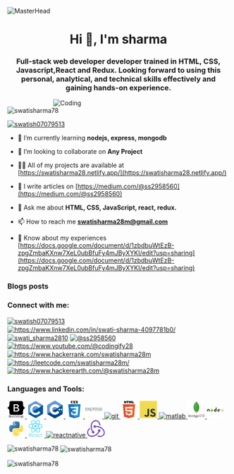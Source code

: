 
![MasterHead](https://www.9series.com/img/services/full-stack/best%20Full%20Stack%20development%20company%20in%20India.jpg)
<h1 align="center">Hi 👋, I'm sharma</h1>
<h3 align="center">Full-stack web developer developer trained in HTML, CSS, Javascript,React and Redux. Looking forward to using this personal, analytical, and technical skills effectively and gaining hands-on experience.</h3>

<img align="right" alt="Coding" width="400" src="https://camo.githubusercontent.com/6587ec1b3304a4351679cd4324e47a86ac3e17f878d446bf0e8e6856551d80ba/68747470733a2f2f7468656e696e65686572747a2e636f6d2f77702d636f6e74656e742f75706c6f6164732f323032302f30362f66756c6c2d737461636b2d646576656c6f706d656e742e676966">


<p align="left"> <img src="https://komarev.com/ghpvc/?username=swatisharma78&label=Profile%20views&color=0e75b6&style=flat" alt="swatisharma78" /> </p>



<p align="left"> <a href="https://twitter.com/swatish07079513" target="blank"><img src="https://img.shields.io/twitter/follow/swatish07079513?logo=twitter&style=for-the-badge" alt="swatish07079513" /></a> </p>

- 🌱 I’m currently learning **nodejs, express, mongodb**

- 👯 I’m looking to collaborate on **Any Project**

- 👨‍💻 All of my projects are available at [https://swatisharma28.netlify.app/](https://swatisharma28.netlify.app/)

- 📝 I write articles on [https://medium.com/@ss2958560](https://medium.com/@ss2958560)

- 💬 Ask me about **HTML, CSS, JavaScript, react, redux.**

- 📫 How to reach me **swatisharma28m@gmail.com**

- 📄 Know about my experiences [https://docs.google.com/document/d/1zbdbuWtEzB-zpgZmbaKXnw7XeL0ubBfuFy4mJByXYKI/edit?usp=sharing](https://docs.google.com/document/d/1zbdbuWtEzB-zpgZmbaKXnw7XeL0ubBfuFy4mJByXYKI/edit?usp=sharing)

### Blogs posts
<!-- BLOG-POST-LIST:START -->
<!-- BLOG-POST-LIST:END -->

<h3 align="left">Connect with me:</h3>
<p align="left">
<a href="https://twitter.com/swatish07079513" target="blank"><img align="center" src="https://raw.githubusercontent.com/rahuldkjain/github-profile-readme-generator/master/src/images/icons/Social/twitter.svg" alt="swatish07079513" height="30" width="40" /></a>
<a href="https://linkedin.com/in/https://www.linkedin.com/in/swati-sharma-4097781b0/" target="blank"><img align="center" src="https://raw.githubusercontent.com/rahuldkjain/github-profile-readme-generator/master/src/images/icons/Social/linked-in-alt.svg" alt="https://www.linkedin.com/in/swati-sharma-4097781b0/" height="30" width="40" /></a>
<a href="https://instagram.com/swati_sharma2810" target="blank"><img align="center" src="https://raw.githubusercontent.com/rahuldkjain/github-profile-readme-generator/master/src/images/icons/Social/instagram.svg" alt="swati_sharma2810" height="30" width="40" /></a>
<a href="https://medium.com/@ss2958560" target="blank"><img align="center" src="https://raw.githubusercontent.com/rahuldkjain/github-profile-readme-generator/master/src/images/icons/Social/medium.svg" alt="@ss2958560" height="30" width="40" /></a>
<a href="https://www.youtube.com/c/https://www.youtube.com/@codingify28" target="blank"><img align="center" src="https://raw.githubusercontent.com/rahuldkjain/github-profile-readme-generator/master/src/images/icons/Social/youtube.svg" alt="https://www.youtube.com/@codingify28" height="30" width="40" /></a>
<a href="https://www.hackerrank.com/https://www.hackerrank.com/swatisharma28m" target="blank"><img align="center" src="https://raw.githubusercontent.com/rahuldkjain/github-profile-readme-generator/master/src/images/icons/Social/hackerrank.svg" alt="https://www.hackerrank.com/swatisharma28m" height="30" width="40" /></a>
<a href="https://www.leetcode.com/https://leetcode.com/swatisharma28m/" target="blank"><img align="center" src="https://raw.githubusercontent.com/rahuldkjain/github-profile-readme-generator/master/src/images/icons/Social/leet-code.svg" alt="https://leetcode.com/swatisharma28m/" height="30" width="40" /></a>
<a href="https://www.hackerearth.com/https://www.hackerearth.com/@swatisharma28m" target="blank"><img align="center" src="https://raw.githubusercontent.com/rahuldkjain/github-profile-readme-generator/master/src/images/icons/Social/hackerearth.svg" alt="https://www.hackerearth.com/@swatisharma28m" height="30" width="40" /></a>
</p>

<h3 align="left">Languages and Tools:</h3>
<p align="left"> <a href="https://getbootstrap.com" target="_blank" rel="noreferrer"> <img src="https://raw.githubusercontent.com/devicons/devicon/master/icons/bootstrap/bootstrap-plain-wordmark.svg" alt="bootstrap" width="40" height="40"/> </a> <a href="https://www.cprogramming.com/" target="_blank" rel="noreferrer"> <img src="https://raw.githubusercontent.com/devicons/devicon/master/icons/c/c-original.svg" alt="c" width="40" height="40"/> </a> <a href="https://www.w3schools.com/cpp/" target="_blank" rel="noreferrer"> <img src="https://raw.githubusercontent.com/devicons/devicon/master/icons/cplusplus/cplusplus-original.svg" alt="cplusplus" width="40" height="40"/> </a> <a href="https://www.w3schools.com/css/" target="_blank" rel="noreferrer"> <img src="https://raw.githubusercontent.com/devicons/devicon/master/icons/css3/css3-original-wordmark.svg" alt="css3" width="40" height="40"/> </a> <a href="https://expressjs.com" target="_blank" rel="noreferrer"> <img src="https://raw.githubusercontent.com/devicons/devicon/master/icons/express/express-original-wordmark.svg" alt="express" width="40" height="40"/> </a> <a href="https://git-scm.com/" target="_blank" rel="noreferrer"> <img src="https://www.vectorlogo.zone/logos/git-scm/git-scm-icon.svg" alt="git" width="40" height="40"/> </a> <a href="https://www.w3.org/html/" target="_blank" rel="noreferrer"> <img src="https://raw.githubusercontent.com/devicons/devicon/master/icons/html5/html5-original-wordmark.svg" alt="html5" width="40" height="40"/> </a> <a href="https://developer.mozilla.org/en-US/docs/Web/JavaScript" target="_blank" rel="noreferrer"> <img src="https://raw.githubusercontent.com/devicons/devicon/master/icons/javascript/javascript-original.svg" alt="javascript" width="40" height="40"/> </a> <a href="https://www.mathworks.com/" target="_blank" rel="noreferrer"> <img src="https://upload.wikimedia.org/wikipedia/commons/2/21/Matlab_Logo.png" alt="matlab" width="40" height="40"/> </a> <a href="https://www.mongodb.com/" target="_blank" rel="noreferrer"> <img src="https://raw.githubusercontent.com/devicons/devicon/master/icons/mongodb/mongodb-original-wordmark.svg" alt="mongodb" width="40" height="40"/> </a> <a href="https://nodejs.org" target="_blank" rel="noreferrer"> <img src="https://raw.githubusercontent.com/devicons/devicon/master/icons/nodejs/nodejs-original-wordmark.svg" alt="nodejs" width="40" height="40"/> </a> <a href="https://www.python.org" target="_blank" rel="noreferrer"> <img src="https://raw.githubusercontent.com/devicons/devicon/master/icons/python/python-original.svg" alt="python" width="40" height="40"/> </a> <a href="https://reactjs.org/" target="_blank" rel="noreferrer"> <img src="https://raw.githubusercontent.com/devicons/devicon/master/icons/react/react-original-wordmark.svg" alt="react" width="40" height="40"/> </a> <a href="https://reactnative.dev/" target="_blank" rel="noreferrer"> <img src="https://reactnative.dev/img/header_logo.svg" alt="reactnative" width="40" height="40"/> </a> <a href="https://redux.js.org" target="_blank" rel="noreferrer"> <img src="https://raw.githubusercontent.com/devicons/devicon/master/icons/redux/redux-original.svg" alt="redux" width="40" height="40"/> </a> </p>

<p><img align="left" src="https://github-readme-stats.vercel.app/api/top-langs?username=swatisharma78&show_icons=true&locale=en&layout=compact" alt="swatisharma78" /></p>

<p>&nbsp;<img align="center" src="https://github-readme-stats.vercel.app/api?username=swatisharma78&show_icons=true&locale=en" alt="swatisharma78" /></p>

<p><img align="center" src="https://github-readme-streak-stats.herokuapp.com/?user=swatisharma78&" alt="swatisharma78" /></p>

